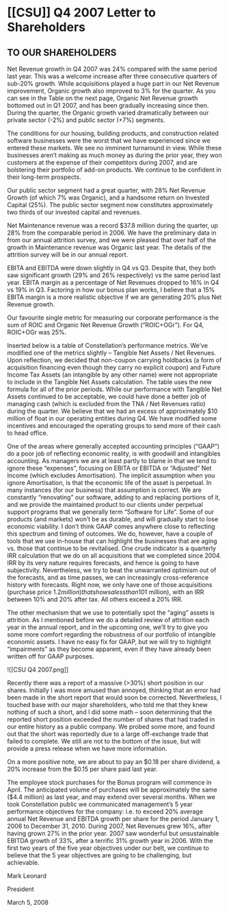 # [[CSU]] Q4 2007 Letter to Shareholders

## TO OUR SHAREHOLDERS 

Net Revenue growth in Q4 2007 was 24% compared with the same period last year. This was a welcome increase after three consecutive quarters of sub-20% growth. While acquisitions played a huge part in our Net Revenue improvement, Organic growth also improved to 3% for the quarter. As you can see in the Table on the next page, Organic Net Revenue growth bottomed out in Q1 2007, and has been gradually increasing since then. During the quarter, the Organic growth varied dramatically between our private sector (-2%) and public sector (+7%) segments. 

The conditions for our housing, building products, and construction related software businesses were the worst that we have experienced since we entered these markets. We see no imminent turnaround in view. While these businesses aren’t making as much money as during the prior year, they won customers at the expense of their competitors during 2007, and are bolstering their portfolio of add-on products. We continue to be confident in their long-term prospects. 

Our public sector segment had a great quarter, with 28% Net Revenue Growth (of which 7% was Organic), and a handsome return on Invested Capital (25%). The public sector segment now constitutes approximately two thirds of our invested capital and revenues. 

Net Maintenance revenue was a record $37.8 million during the quarter, up 28% from the comparable period in 2006. We have the preliminary data in from our annual attrition survey, and we were pleased that over half of the growth in Maintenance revenue was Organic last year. The details of the attrition survey will be in our annual report.

EBITA and EBITDA were down slightly in Q4 vs Q3. Despite that, they both saw significant growth (29% and 26% respectively) vs the same period last year. EBITA margin as a percentage of Net Revenues dropped to 16% in Q4 vs 19% in Q3. Factoring in how our bonus plan works, I believe that a 15% EBITA margin is a more realistic objective if we are generating 20% plus Net Revenue growth. 

Our favourite single metric for measuring our corporate performance is the sum of ROIC and Organic Net Revenue Growth (“ROIC+OGr”). For Q4, ROIC+OGr was 25%. 

Inserted below is a table of Constellation’s performance metrics. We’ve modified one of the metrics slightly – Tangible Net Assets / Net Revenues. Upon reflection, we decided that non-coupon carrying holdbacks (a form of acquisition financing even though they carry no explicit coupon) and Future Income Tax Assets (an intangible by any other name) were not appropriate to include in the Tangible Net Assets calculation. The table uses the new formula for all of the prior periods. While our performance with Tangible Net Assets continued to be acceptable, we could have done a better job of managing cash (which is excluded from the TNA / Net Revenues ratio) during the quarter. We believe that we had an excess of approximately $10 million of float in our operating entities during Q4. We have modified some incentives and encouraged the operating groups to send more of their cash to head office. 

One of the areas where generally accepted accounting principles (“GAAP”) do a poor job of reflecting economic reality, is with goodwill and intangibles accounting. As managers we are at least partly to blame in that we tend to ignore these “expenses”, focusing on EBITA or EBITDA or “Adjusted” Net Income (which excludes Amortisation). The implicit assumption when you ignore Amortisation, is that the economic life of the asset is perpetual. In many instances (for our business) that assumption is correct. We are constantly “renovating” our software, adding to and replacing portions of it, and we provide the maintained product to our clients under perpetual support programs that we generally term “Software for Life”. Some of our products (and markets) won’t be as durable, and will gradually start to lose economic viability. I don’t think GAAP comes anywhere close to reflecting this spectrum and timing of outcomes. We do, however, have a couple of tools that we use in-house that can highlight the businesses that are aging vs. those that continue to be revitalised. One crude indicator is a quarterly IRR calculation that we do on all acquisitions that we completed since 2004. IRR by its very nature requires forecasts, and hence is going to have subjectivity. Nevertheless, we try to beat the unwarranted optimism out of the forecasts, and as time passes, we can increasingly cross-reference history with forecasts. Right now, we only have one of those acquisitions (purchase price $1.2 million) that shows a less than 10% after tax IRR on the original investment, and one other (purchase price <$1 million), with an IRR between 10% and 20% after tax. All others exceed a 20% IRR. 

The other mechanism that we use to potentially spot the “aging” assets is attrition. As I mentioned before we do a detailed review of attrition each year in the annual report, and in the upcoming one, we’ll try to give you some more comfort regarding the robustness of our portfolio of intangible economic assets. I have no easy fix for GAAP, but we will try to highlight “impairments” as they become apparent, even if they have already been written off for GAAP purposes.

![[CSU Q4 2007.png]]

Recently there was a report of a massive (>30%) short position in our shares. Initially I was more amused than annoyed, thinking that an error had been made in the short report that would soon be corrected. Nevertheless, I touched base with our major shareholders, who told me that they knew nothing of such a short, and I did some math – soon determining that the reported short position exceeded the number of shares that had traded in our entire history as a public company. We probed some more, and found out that the short was reportedly due to a large off-exchange trade that failed to complete. We still are not to the bottom of the issue, but will provide a press release when we have more information. 

On a more positive note, we are about to pay an $0.18 per share dividend, a 20% increase from the $0.15 per share paid last year. 

The employee stock purchases for the Bonus program will commence in April. The anticipated volume of purchases will be approximately the same ($4.4 million) as last year, and may extend over several months. When we took Constellation public we communicated management’s 5 year performance objectives for the company: i.e. to exceed 20% average annual Net Revenue and EBITDA growth per share for the period January 1, 2006 to December 31, 2010. During 2007, Net Revenues grew 16%, after having grown 27% in the prior year. 2007 saw wonderful but unsustainable EBITDA growth of 33%, after a terrific 31% growth year in 2006. With the first two years of the five year objectives under our belt, we continue to believe that the 5 year objectives are going to be challenging, but achievable. 

Mark Leonard 

President 

March 5, 2008